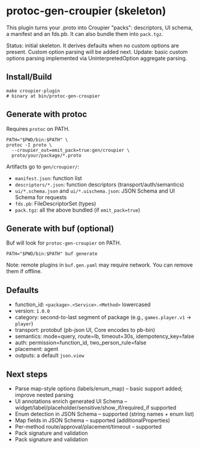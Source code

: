 # protoc-gen-croupier (skeleton)

This plugin turns your .proto into Croupier "packs": descriptors, UI schema, a manifest and an fds.pb. It can also bundle them into `pack.tgz`.

Status: initial skeleton. It derives defaults when no custom options are present. Custom option parsing will be added next.
Update: basic custom options parsing implemented via UninterpretedOption aggregate parsing.

## Install/Build

```
make croupier-plugin
# binary at bin/protoc-gen-croupier
```

## Generate with protoc

Requires `protoc` on PATH.

```
PATH="$PWD/bin:$PATH" \
protoc -I proto \
  --croupier_out=emit_pack=true:gen/croupier \
  proto/your/package/*.proto
```

Artifacts go to `gen/croupier/`:
- `manifest.json`: function list
- `descriptors/*.json`: function descriptors (transport/auth/semantics)
- `ui/*.schema.json` and `ui/*.uischema.json`: JSON Schema and UI Schema for requests
- `fds.pb`: FileDescriptorSet (types)
- `pack.tgz`: all the above bundled (if `emit_pack=true`)

## Generate with buf (optional)

Buf will look for `protoc-gen-croupier` on PATH.

```
PATH="$PWD/bin:$PATH" buf generate
```

Note: remote plugins in `buf.gen.yaml` may require network. You can remove them if offline.

## Defaults
- function_id: `<package>.<Service>.<Method>` lowercased
- version: `1.0.0`
- category: second-to-last segment of package (e.g., `games.player.v1` → `player`)
- transport: protobuf (pb-json UI, Core encodes to pb-bin)
- semantics: mode=query, route=lb, timeout=30s, idempotency_key=false
- auth: permission=function_id, two_person_rule=false
- placement: agent
- outputs: a default `json.view`

## Next steps
- Parse map-style options (labels/enum_map) – basic support added; improve nested parsing
- UI annotations enrich generated UI Schema – widget/label/placeholder/sensitive/show_if/required_if supported
- Enum detection in JSON Schema – supported (string names + enum list)
- Map fields in JSON Schema – supported (additionalProperties)
- Per-method route/approval/placement/timeout – supported
- Pack signature and validation
- Pack signature and validation
